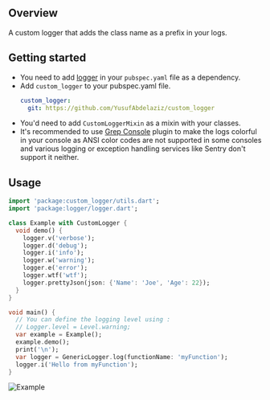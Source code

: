 ## Overview

A custom logger that adds the class name as a prefix in your logs.

## Getting started

- You need to add [logger](https://pub.dev/packages/logger) in your `pubspec.yaml` file as a
dependency.
- Add `custom_logger` to your pubspec.yaml file.
  ```yaml
  custom_logger:
    git: https://github.com/YusufAbdelaziz/custom_logger
  ```
- You'd need to add `CustomLoggerMixin` as a mixin with your classes.
- It's recommended to use [Grep Console](https://plugins.jetbrains.com/plugin/7125-grep-console) plugin to make the logs colorful in your console as ANSI color codes are not supported in some consoles and various logging or exception handling services like Sentry don't support it neither.
## Usage

```dart
import 'package:custom_logger/utils.dart';
import 'package:logger/logger.dart';

class Example with CustomLogger {
  void demo() {
    logger.v('verbose');
    logger.d('debug');
    logger.i('info');
    logger.w('warning');
    logger.e('error');
    logger.wtf('wtf');
    logger.prettyJson(json: {'Name': 'Joe', 'Age': 22});
  }
}

void main() {
  // You can define the logging level using :
  // Logger.level = Level.warning;
  var example = Example();
  example.demo();
  print('\n');
  var logger = GenericLogger.log(functionName: 'myFunction');
  logger.i('Hello from myFunction');
}
```

![Example](https://i.imgur.com/41dtEgN.png)
